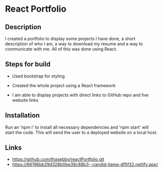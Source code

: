# React Portfolio

## Description
I created a portfolio to display some projects I have done, a short description of who I am, a way to download my resume and a way to communicate with me. All of this was done using React.

## Steps for build
* Used bootstrap for styling

* Created the whole project using a React framework

* I am able to display projects with direct links to GitHub repo and live website links


## Installation 
Run an 'npm i' to install all necessary dependencies and 'npm start' will start the code. This will send the user to a deployed website on a local host.

## Links
* https://github.com/thasebby/reactPortfolio.git
* https://66196bb29d328b0be39c88b3--candid-llama-df5f32.netlify.app/
